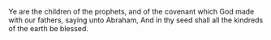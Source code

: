 Ye are the children of the prophets, and of the covenant which God made with our fathers, saying unto Abraham, And in thy seed shall all the kindreds of the earth be blessed.
